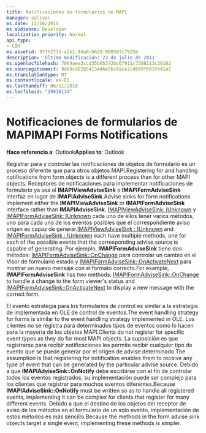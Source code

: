 ```yaml
---
title: Notificaciones de formularios de MAPI
manager: soliver
ms.date: 11/16/2014
ms.audience: Developer
localization_priority: Normal
api_type:
- COM
ms.assetid: 97ff2733-a2b1-4da0-b628-00850fc7925b
description: 'Última modificación: 23 de julio de 2011'
ms.openlocfilehash: 7064aee2ccd35b6b372bc6f911c7508113c26162
ms.sourcegitcommit: 9d60cd82b5413446e5bc8ace2cd689f683fb41a7
ms.translationtype: MT
ms.contentlocale: es-ES
ms.lasthandoff: 06/11/2018
ms.locfileid: "19818134"
---
```

# <a name="mapi-forms-notifications"></a><span data-ttu-id="7ba47-103">Notificaciones de formularios de MAPI</span><span class="sxs-lookup"><span data-stu-id="7ba47-103">MAPI Forms Notifications</span></span>

  
  
<span data-ttu-id="7ba47-104">**Hace referencia a**: Outlook</span><span class="sxs-lookup"><span data-stu-id="7ba47-104">**Applies to**: Outlook</span></span> 
  
<span data-ttu-id="7ba47-105">Registrar para y controlar las notificaciones de objetos de formulario es un proceso diferente que para otros objetos MAPI.</span><span class="sxs-lookup"><span data-stu-id="7ba47-105">Registering for and handling notifications from form objects is a different process than for other MAPI objects.</span></span> <span data-ttu-id="7ba47-106">Receptores de notificaciones para implementar notificaciones de formulario ya sea el **IMAPIViewAdviseSink** o **IMAPIFormAdviseSink** interfaz en lugar de **IMAPIAdviseSink**.</span><span class="sxs-lookup"><span data-stu-id="7ba47-106">Advise sinks for form notifications implement either the **IMAPIViewAdviseSink** or **IMAPIFormAdviseSink** interface rather than **IMAPIAdviseSink**.</span></span> <span data-ttu-id="7ba47-107">[IMAPIViewAdviseSink: IUnknown](imapiviewadvisesinkiunknown.md) y [IMAPIFormAdviseSink: IUnknown](imapiformadvisesinkiunknown.md) cada uno de ellos tener varios métodos, uno para cada uno de los eventos posibles que el correspondiente aviso origen es capaz de generar.</span><span class="sxs-lookup"><span data-stu-id="7ba47-107">[IMAPIViewAdviseSink : IUnknown](imapiviewadvisesinkiunknown.md) and [IMAPIFormAdviseSink : IUnknown](imapiformadvisesinkiunknown.md) each have multiple methods, one for each of the possible events that the corresponding advise source is capable of generating.</span></span> <span data-ttu-id="7ba47-108">Por ejemplo, **IMAPIFormAdviseSink** tiene dos métodos: [IMAPIFormAdviseSink::OnChange](imapiformadvisesink-onchange.md) para controlar un cambio en el Visor de formulario estado y [IMAPIFormAdviseSink::OnActivateNext](imapiformadvisesink-onactivatenext.md) para mostrar un nuevo mensaje con el formato correcto.</span><span class="sxs-lookup"><span data-stu-id="7ba47-108">For example, **IMAPIFormAdviseSink** has two methods: [IMAPIFormAdviseSink::OnChange](imapiformadvisesink-onchange.md) to handle a change to the form viewer's status and [IMAPIFormAdviseSink::OnActivateNext](imapiformadvisesink-onactivatenext.md) to display a new message with the correct form.</span></span> 
  
<span data-ttu-id="7ba47-109">El evento estrategia para los formularios de control es similar a la estrategia de implementada en OLE de control de eventos.</span><span class="sxs-lookup"><span data-stu-id="7ba47-109">The event handling strategy for forms is similar to the event handling strategy implemented in OLE.</span></span> <span data-ttu-id="7ba47-110">Los clientes no se registra para determinados tipos de eventos como lo hacen para la mayoría de los objetos MAPI.</span><span class="sxs-lookup"><span data-stu-id="7ba47-110">Clients do not register for specific event types as they do for most MAPI objects.</span></span> <span data-ttu-id="7ba47-111">La suposición es que registrarse para recibir notificaciones les permite recibir cualquier tipo de evento que se puede generar por el origen de advise determinado.</span><span class="sxs-lookup"><span data-stu-id="7ba47-111">The assumption is that registering for notification enables them to receive any type of event that can be generated by the particular advise source.</span></span> <span data-ttu-id="7ba47-112">Debido a que **IMAPIAdviseSink::OnNotify** debe escribirse con el fin de controlar todos los eventos registrados, su implementación puede ser complejo para los clientes que registrar para muchos eventos diferentes.</span><span class="sxs-lookup"><span data-stu-id="7ba47-112">Because **IMAPIAdviseSink::OnNotify** must be written so as to handle all registered events, implementing it can be complex for clients that register for many different events.</span></span> <span data-ttu-id="7ba47-113">Debido a que el destino de los objetos del receptor de aviso de los métodos en el formulario de un solo evento, implementación de estos métodos es más sencillo.</span><span class="sxs-lookup"><span data-stu-id="7ba47-113">Because the methods in the form advise sink objects target a single event, implementing these methods is simpler.</span></span> 
  

